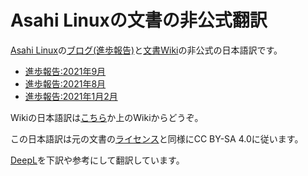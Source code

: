 # Asahi Linuxの文書の非公式翻訳
[Asahi Linux](https://asahilinux.org/)の[ブログ(進歩報告)](https://asahilinux.org/blog/)と[文書Wiki](https://github.com/AsahiLinux/docs)の非公式の日本語訳です。

- [進歩報告:2021年9月](https://github.com/asfdrwe/asahi-linux-translations/blob/main/PROGRESS202109.md)
- [進歩報告:2021年8月](https://github.com/asfdrwe/asahi-linux-translations/blob/main/PROGRESS202108.md)
- [進歩報告:2021年1月2月](https://github.com/asfdrwe/asahi-linux-translations/blob/main/PROGRESS20210102.md)

Wikiの日本語訳は[こちら](https://github.com/asfdrwe/asahi-linux-translations/wiki)か上のWikiからどうぞ。

この日本語訳は元の文書の[ライセンス](https://github.com/AsahiLinux/docs/blob/main/LICENSE)と同様にCC BY-SA 4.0に従います。

[DeepL](https://www.deepl.com/)を下訳や参考にして翻訳しています。
